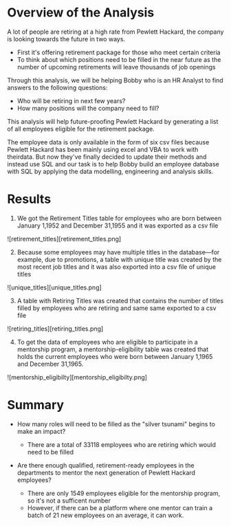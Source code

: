 # Overview of the Analysis

A lot of people are retiring at a high rate from Pewlett Hackard, the company is looking towards the future in two ways. 
- First it's offering retirement package for those who meet certain criteria
- To think about which positions need to be filled in the near future as the number of upcoming retirements will leave thousands of job openings

Through this analysis, we will be helping Bobby who is an HR Analyst to find answers to the following questions:
- Who will be retiring in next few years?
- How many positions will the company need to fill?

This analysis will help future-proofing Pewlett Hackard by generating a list of all employees eligible for the retirement package.

The employee data is only available in the form of six csv files because Pewlett Hackard has been mainly using excel and VBA to work with theirdata. 
But now they've finally decided to update their methods and instead use SQL and our task is to help Bobby build an employee database with SQL by applying 
the data modelling, engineering and analysis skills.

# Results

1. We got the Retirement Titles table for employees who are born between January 1,1952 and December 31,1955 and it was exported as a csv file

![retirement_titles][retirement_titles.png]

2. Because some employees may have multiple titles in the database—for example, due to promotions, a table with unique title was created by the most recent job titles and it was also exported into a csv file of unique titles

 ![unique_titles][unique_titles.png] 

3. A table with Retiring Titles was created that contains the number of titles filled by employees who are retiring and same same exported to a csv file

![retiring_titles][retiring_titles.png]

4. To get the data of employees who are eligible to participate in a mentorship program, a mentorship-eligibility table was created that holds the current employees who were born between January 1,1965 and December 31,1965.

![mentorship_eligibilty][mentorship_eligibilty.png]
	
# Summary

- How many roles will need to be filled as the "silver tsunami" begins to make an impact?
	- There are a total of 33118 employees who are retiring which would need to be filled

- Are there enough qualified, retirement-ready employees in the departments to mentor the next generation of Pewlett Hackard employees?
	- There are only 1549 employees eligible for the mentorship program, so it's not a sufficent number
	- However, if there can be a platform where one mentor can train a batch of 21 new employees on an average, it can work.
   
